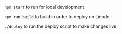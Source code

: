 `npm start` to run for local development

`npm run build` to build in order to deploy on Linode

`./deploy` to run the deploy script to make changes live
